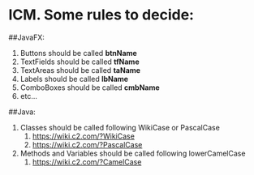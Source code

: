 # ICM. Some rules to decide:
##JavaFX:
1) Buttons should be called **btnName**
2) TextFields should be called **tfName**
3) TextAreas should be called **taName**
4) Labels should be called **lbName**
5) ComboBoxes should be called **cmbName**
6) etc...

##Java:
1) Classes should be called following WikiCase or PascalCase
    1) https://wiki.c2.com/?WikiCase
    2) https://wiki.c2.com/?PascalCase
2) Methods and Variables should be called following lowerCamelCase
    1) https://wiki.c2.com/?CamelCase
